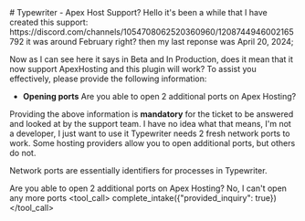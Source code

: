 <user>
# Typewriter - Apex Host Support?
</user>
<user>
Hello it's been a while that I have created this support: https://discord.com/channels/1054708062520360960/1208744946002165792 it was around February right? then my last reponse was April 20, 2024;

Now as I can see here it says in Beta and In Production, does it mean that it now support ApexHosting and this plugin will work?
</user>
<assistant>
To assist you effectively, please provide the following information:

- **Opening ports** Are you able to open 2 additional ports on Apex Hosting?

Providing the above information is **mandatory** for the ticket to be answered and looked at by the support team.
</assistant>
<user>
I have no idea what that means, I'm not a developer, I just want to use it
</user>
<assistant>
Typewriter needs 2 fresh network ports to work.
Some hosting providers allow you to open additional ports, but others do not.

Network ports are essentially identifiers for processes in Typewriter.

Are you able to open 2 additional ports on Apex Hosting?
</assistant>
<user>
No, I can't open any more ports
</user>
<tool_call>
complete_intake({"provided_inquiry": true})
</tool_call>
